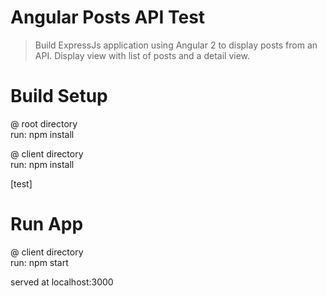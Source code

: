 # Angular Posts API Test

> Build ExpressJs application using Angular 2 to display posts from an API.  Display view with list of posts and a detail view.

# Build Setup

@ root directory  
run: npm install

@ client directory  
run: npm install

[test]

# Run App

@ client directory  
run: npm start


served at localhost:3000
